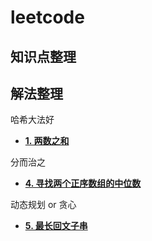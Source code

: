 # leetcode
## 知识点整理
## 解法整理
哈希大法好
- **[1. 两数之和](https://leetcode.cn/problems/two-sum/?envType=study-plan&id=shu-ju-jie-gou-ru-men&plan=data-structures&plan_progress=czeuaz2)**

分而治之
- **[4. 寻找两个正序数组的中位数](https://leetcode.cn/problems/median-of-two-sorted-arrays/)**

动态规划 or 贪心
- **[5. 最长回文子串](https://leetcode.cn/problems/longest-palindromic-substring/)**
